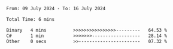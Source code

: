 <!--START_SECTION:waka-->

```txt
From: 09 July 2024 - To: 16 July 2024

Total Time: 6 mins

Binary   4 mins          >>>>>>>>>>>>>>>>---------   64.53 %
C#       1 min           >>>>>>>------------------   28.14 %
Other    0 secs          >>-----------------------   07.32 %
```

<!--END_SECTION:waka-->
